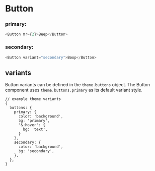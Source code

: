 # Button

### primary:

```js
<Button mr={2}>Beep</Button>
```

### secondary:

```js
<Button variant="secondary">Boop</Button>
```

## variants

Button variants can be defined in the `theme.buttons` object. The Button component uses `theme.buttons.primary` as its default variant style.

```markup
// example theme variants
{
  buttons: {
    primary: {
      color: 'background',
      bg: 'primary',
      '&:hover': {
        bg: 'text',
      }
    },
    secondary: {
      color: 'background',
      bg: 'secondary',
    },
  },
}

```
